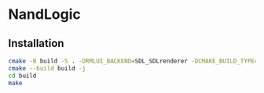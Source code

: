 # NandLogic

## Installation

```bash
cmake -B build -S . -DRMLUI_BACKEND=SDL_SDLrenderer -DCMAKE_BUILD_TYPE=Debug
cmake --build build -j
cd build
make
```
